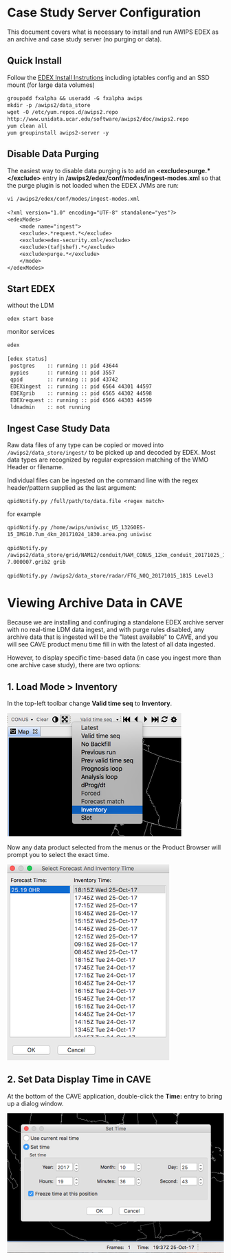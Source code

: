 # Case Study Server Configuration

This document covers what is necessary to install and run AWIPS EDEX as an archive and case study server (no purging or data).

## Quick Install

Follow the [EDEX Install Instrutions](../install-edex/) including iptables config and an SSD mount (for large data volumes)

	groupadd fxalpha && useradd -G fxalpha awips
	mkdir -p /awips2/data_store
	wget -O /etc/yum.repos.d/awips2.repo http://www.unidata.ucar.edu/software/awips2/doc/awips2.repo
	yum clean all
	yum groupinstall awips2-server -y

## Disable Data Purging

The easiest way to disable data purging is to add an **&lt;exclude&gt;purge.*&lt;/exclude&gt;** entry in **/awips2/edex/conf/modes/ingest-modes.xml** so that the purge plugin is not loaded when the EDEX JVMs are run:

	vi /awips2/edex/conf/modes/ingest-modes.xml 

	<?xml version="1.0" encoding="UTF-8" standalone="yes"?>
	<edexModes>
	    <mode name="ingest">
		<exclude>.*request.*</exclude>
		<exclude>edex-security.xml</exclude>
		<exclude>(taf|shef).*</exclude>
		<exclude>purge.*</exclude>
	    </mode>
	</edexModes>

## Start EDEX 

without the LDM

	edex start base

monitor services

	edex

	[edex status]
	 postgres    :: running :: pid 43644
	 pypies      :: running :: pid 3557
	 qpid        :: running :: pid 43742
	 EDEXingest  :: running :: pid 6564 44301 44597
	 EDEXgrib    :: running :: pid 6565 44302 44598
	 EDEXrequest :: running :: pid 6566 44303 44599
	 ldmadmin    :: not running
	

## Ingest Case Study Data

Raw data files of any type can be copied or moved into `/awips2/data_store/ingest/` to be picked up and decoded by EDEX.  Most data types are recognized by regular expression matching of the WMO Header or filename.  

Individual files can be ingested on the command line with the regex header/pattern supplied as the last argument:

	qpidNotify.py /full/path/to/data.file <regex match>

for example

	qpidNotify.py /home/awips/uniwisc_U5_132GOES-15_IMG10.7um_4km_20171024_1830.area.png uniwisc

	qpidNotify.py /awips2/data_store/grid/NAM12/conduit/NAM_CONUS_12km_conduit_20171025_1200Z_F084_TMPK-7.000007.grib2 grib

	qpidNotify.py /awips2/data_store/radar/FTG_N0Q_20171015_1815 Level3

# Viewing Archive Data in CAVE

Because we are installing and confiruging a standalone EDEX archive server with no real-time LDM data ingest, and with purge rules disabled, any archive data that is ingested will be the "latest available" to CAVE, and you will see CAVE product menu time fill in with the latest of all data ingested.

However, to display specific time-based data (in case you ingest more than one archive case study), there are two options:

## 1. Load Mode &gt; Inventory

In the top-left toolbar change **Valid time seq** to **Inventory**.

![](/images/load_mode_inventory1.png)

Now any data product selected from the menus or the Product Browser will prompt you to select the exact time.

![](/images/load_mode_inventory2.png)

## 2. Set Data Display Time in CAVE

At the bottom of the CAVE application, double-click the **Time:** entry to bring up a dialog window.  

![](/images/cave_set_time.png)

